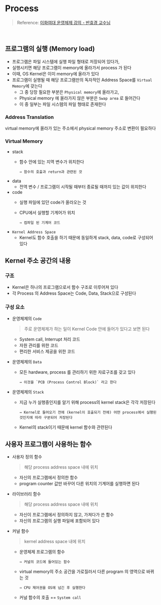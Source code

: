# Process

> Reference: [이화여대 운영체제 강의 - 반효경 교수님](http://www.kocw.net/home/cview.do?cid=4b9cd4c7178db077)
>

<br>

## 프로그램의 실행 (Memory load)

- 프로그램은 파일 시스템에 실행 파일 형태로 저장되어 있다가,
- 실행시키면 해당 프로그램이 memory에 올라가서 process 가 된다
- 이때, OS Kernel은 이미 memory에 올라가 있다
- 프로그램이 실행될 때 해당 프로그램만의 독자적인 Address Space를 `Virtual Memory`에 갖는다
  - 그 중 당장 필요한 부분은 `Physical memory`에 올라가고,
  - Physical memory 에 올라가지 않은 부분은 `Swap area`  로 들어간다
  - 이 중 일부는 파일 시스템의 파일 형태로 존재한다

### Address Translation

virtual memory에 올라가 있는 주소에서 physical memory 주소로 변환이 필요하다

### Virtual Memory

- stack
  - 함수 안에 있는 지역 변수가 위치한다

        → 함수의 호출과 return과 관련된 것

- data
  - 전역 변수 / 프로그램이 시작될 때부터 종료될 때까지 있는 값이 위치한다
- code
  - 실행 파일에 있던 code가 올라오는 것
  - CPU에서 실행할 기계어가 위치

        → 컴파일 된 기계어 코드

- `Kernel Address Space`
  - Kernel도 함수 호출을 하기 때문에 동일하게 stack, data, code로 구성되어 있다

## Kernel 주소 공간의 내용

### 구조

- Kernel은 하나의 프로그램으로서 함수 구조로 이루어져 있다
- 각  Process 의 Address Space는 Code, Data, Stack으로 구성된다

### 구성 요소

- 운영체제의 `Code`

    > 주로 운영체제가 하는 일이 Kernel Code 안에 들어가 있다고 보면 된다
    >
  - System call, Interrupt 처리 코드
  - 자원 관리를 위한 코드
  - 편리한 서비스 제공을 위한 코드
- 운영체제의 `Data`
  - 모든 hardware, process 를 관리하기 위한 자료구조를 갖고 있다

        → 이것을 `PCB (Process Control Block)` 라고 한다

- 운영체제의 `Stack`
  - 지금 누가 실행중인지를 알기 위해 process의 kernel stack은 각각 저장된다

        → Kernel로 들어오기 전에 (kernel이 호출되기 전에) 어떤 process에서 실행된 것인지에 따라 구분되어 저장된다

  - Kernel의 stack이기 때문에 kernel 함수와 관련된다

## 사용자 프로그램이 사용하는 함수

- 사용자 정의 함수

    > 해당 process address space 내에 위치
    >
  - 자신의 프로그램에서 정의한 함수
  - program counter 값만 바꾸어 다른 위치의 기계어를 실행하면 된다
- 라이브러리 함수

    > 해당 process address space 내에 위치
    >
  - 자신이 프로그램에서 정의하지 않고, 가져다가 쓴 함수
  - 자신의 프로그램의 실행 파일에 포함되어 있다
- 커널 함수

    > kernel address space 내에 위치
    >
  - 운영체제 프로그램의 함수

        → 커널의 코드에 들어있는 함수

  - virtual memory의 주소 공간을 가로질러서 다른 program 의 영역으로 바뀌는 것

        → CPU 제어권을 OS에 넘긴 후 실행한다

  - 커널 함수의 호출 == `System call`
